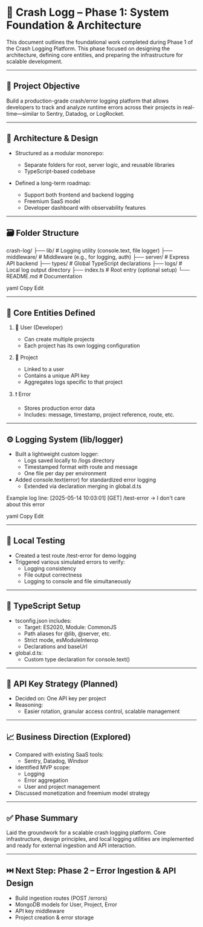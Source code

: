 # 🚀 Crash Logg – Phase 1: System Foundation & Architecture

This document outlines the foundational work completed during Phase 1 of the Crash Logging Platform. This phase focused on designing the architecture, defining core entities, and preparing the infrastructure for scalable development.

---

## 🧱 Project Objective

Build a production-grade crash/error logging platform that allows developers to track and analyze runtime errors across their projects in real-time—similar to Sentry, Datadog, or LogRocket.

---

## 📐 Architecture & Design

- Structured as a modular monorepo:
  - Separate folders for root, server logic, and reusable libraries
  - TypeScript-based codebase

- Defined a long-term roadmap:
  - Support both frontend and backend logging
  - Freemium SaaS model
  - Developer dashboard with observability features

---

## 🗃️ Folder Structure

crash-log/
├── lib/ # Logging utility (console.text, file logger)
├── middleware/ # Middleware (e.g., for logging, auth)
├── server/ # Express API backend
├── types/ # Global TypeScript declarations
├── logs/ # Local log output directory
├── index.ts # Root entry (optional setup)
└── README.md # Documentation

yaml
Copy
Edit

---

## 🧩 Core Entities Defined

1. 👤 User (Developer)
   - Can create multiple projects
   - Each project has its own logging configuration

2. 📁 Project
   - Linked to a user
   - Contains a unique API key
   - Aggregates logs specific to that project

3. ❗ Error
   - Stores production error data
   - Includes: message, timestamp, project reference, route, etc.

---

## ⚙️ Logging System (lib/logger)

- Built a lightweight custom logger:
  - Logs saved locally to /logs directory
  - Timestamped format with route and message
  - One file per day per environment
- Added console.text(error) for standardized error logging
  - Extended via declaration merging in global.d.ts

Example log line:
[2025-05-14 10:03:01] [GET] /test-error -> I don't care about this error

yaml
Copy
Edit

---

## 🧪 Local Testing

- Created a test route /test-error for demo logging
- Triggered various simulated errors to verify:
  - Logging consistency
  - File output correctness
  - Logging to console and file simultaneously

---

## 📄 TypeScript Setup

- tsconfig.json includes:
  - Target: ES2020, Module: CommonJS
  - Path aliases for @lib, @server, etc.
  - Strict mode, esModuleInterop
  - Declarations and baseUrl
- global.d.ts:
  - Custom type declaration for console.text()

---

## 🔐 API Key Strategy (Planned)

- Decided on: One API key per project
- Reasoning:
  - Easier rotation, granular access control, scalable management

---

## 📈 Business Direction (Explored)

- Compared with existing SaaS tools:
  - Sentry, Datadog, Windsor
- Identified MVP scope:
  - Logging
  - Error aggregation
  - User and project management
- Discussed monetization and freemium model strategy

---

## ✅ Phase Summary

Laid the groundwork for a scalable crash logging platform. Core infrastructure, design principles, and local logging utilities are implemented and ready for external ingestion and API interaction.

---

## ⏭️ Next Step: Phase 2 – Error Ingestion & API Design

- Build ingestion routes (POST /errors)
- MongoDB models for User, Project, Error
- API key middleware
- Project creation & error storage